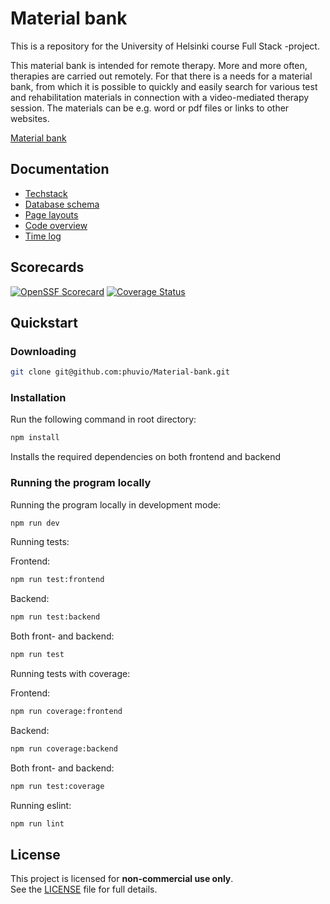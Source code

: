 # Material bank

This is a repository for the University of Helsinki course Full Stack -project.

This material bank is intended for remote therapy. More and more often, therapies are carried out remotely. For that there is a needs for a material bank, from which it is possible to quickly and easily search for various test and rehabilitation materials in connection with a video-mediated therapy session. The materials can be e.g. word or pdf files or links to other websites.

[Material bank](https://www.prone-materiaalipankki.fi/)

## Documentation

- [Techstack](/Documentation/techstack.md)
- [Database schema](/Documentation/database.md)
- [Page layouts](/Documentation/pagelayouts.md)
- [Code overview](/Documentation/codeoverview.md)
- [Time log](/Documentation/timelog.md)

## Scorecards

[![OpenSSF Scorecard](https://api.scorecard.dev/projects/github.com/phuvio/Material-bank/badge)](https://scorecard.dev/viewer/?uri=github.com/phuvio/Material-bank)
[![Coverage Status](https://coveralls.io/repos/github/phuvio/Material-bank/badge.svg?branch=main&?kill_cache=1)](https://coveralls.io/github/phuvio/Material-bank?branch=main&cache-bust=123456)

## Quickstart

### Downloading

```bash
git clone git@github.com:phuvio/Material-bank.git
```

### Installation

Run the following command in root directory:

```bash
npm install
```

Installs the required dependencies on both frontend and backend

### Running the program locally

Running the program locally in development mode:

```bash
npm run dev
```

Running tests:

Frontend:

```bash
npm run test:frontend
```

Backend:

```bash
npm run test:backend
```

Both front- and backend:

```bash
npm run test
```

Running tests with coverage:

Frontend:

```bash
npm run coverage:frontend
```

Backend:

```bash
npm run coverage:backend
```

Both front- and backend:

```bash
npm run test:coverage
```

Running eslint:

```bash
npm run lint
```

## License

This project is licensed for **non-commercial use only**.  
See the [LICENSE](LICENSE) file for full details.
